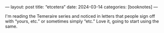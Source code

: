 —
layout: post
title: “etcetera”
date: 2024-03-14
categories: [booknotes]
—

I'm reading the Temeraire series and noticed in letters that people sign off with “yours, etc.” or sometimes simply “etc.”  Love it, going to start using the same. 